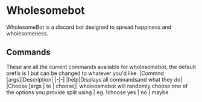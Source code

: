 # Wholesomebot
WholesomeBot is a discord bot designed to spread happiness and wholesomeness.

## Commands
These are all the current commands available for wholesomebot, the default prefix is ! but can be changed to whatever you'd like.
|Commnd [args]|Description|
|-|-|
|help|Displays all commandsand what they do|
|Choose [args | to | choose]| wholeosmebot will randomly choose one of the options you provide split using | eg. !choose yes | no | maybe
